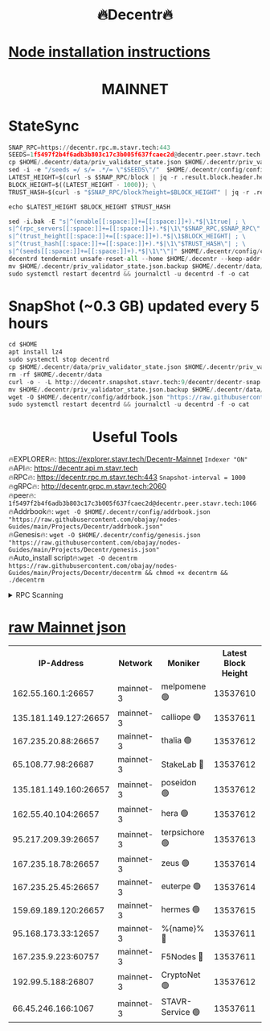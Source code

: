 <h1 align="center"> 🔥Decentr🔥</h1>

[Node installation instructions](https://github.com/obajay/nodes-Guides/tree/main/Projects/Decentr)
=
<h1 align="center"> MAINNET</h1>

# StateSync
```python
SNAP_RPC=https://decentr.rpc.m.stavr.tech:443
SEEDS=1f5497f2b4f6adb3b803c17c3b005f637fcaec2d@decentr.peer.stavr.tech:1066
cp $HOME/.decentr/data/priv_validator_state.json $HOME/.decentr/priv_validator_state.json.backup
sed -i -e "/seeds =/ s/= .*/= \"$SEEDS\"/"  $HOME/.decentr/config/config.toml
LATEST_HEIGHT=$(curl -s $SNAP_RPC/block | jq -r .result.block.header.height); \
BLOCK_HEIGHT=$((LATEST_HEIGHT - 1000)); \
TRUST_HASH=$(curl -s "$SNAP_RPC/block?height=$BLOCK_HEIGHT" | jq -r .result.block_id.hash)

echo $LATEST_HEIGHT $BLOCK_HEIGHT $TRUST_HASH

sed -i.bak -E "s|^(enable[[:space:]]+=[[:space:]]+).*$|\1true| ; \
s|^(rpc_servers[[:space:]]+=[[:space:]]+).*$|\1\"$SNAP_RPC,$SNAP_RPC\"| ; \
s|^(trust_height[[:space:]]+=[[:space:]]+).*$|\1$BLOCK_HEIGHT| ; \
s|^(trust_hash[[:space:]]+=[[:space:]]+).*$|\1\"$TRUST_HASH\"| ; \
s|^(seeds[[:space:]]+=[[:space:]]+).*$|\1\"\"|" $HOME/.decentr/config/config.toml
decentrd tendermint unsafe-reset-all --home $HOME/.decentr --keep-addr-book
mv $HOME/.decentr/priv_validator_state.json.backup $HOME/.decentr/data/priv_validator_state.json
sudo systemctl restart decentrd && journalctl -u decentrd -f -o cat
```
# SnapShot (~0.3 GB) updated every 5 hours
```python
cd $HOME
apt install lz4
sudo systemctl stop decentrd
cp $HOME/.decentr/data/priv_validator_state.json $HOME/.decentr/priv_validator_state.json.backup
rm -rf $HOME/.decentr/data
curl -o - -L http://decentr.snapshot.stavr.tech:9/decentr/decentr-snap.tar.lz4 | lz4 -c -d - | tar -x -C $HOME/.decentr --strip-components 2
mv $HOME/.decentr/priv_validator_state.json.backup $HOME/.decentr/data/priv_validator_state.json
wget -O $HOME/.decentr/config/addrbook.json "https://raw.githubusercontent.com/obajay/nodes-Guides/main/Projects/Decentr/addrbook.json"
sudo systemctl restart decentrd && journalctl -u decentrd -f -o cat
```

 <h1 align="center"> Useful Tools</h1>

🔥EXPLORER🔥:     https://explorer.stavr.tech/Decentr-Mainnet        `Indexer "ON"` \
🔥API🔥:          https://decentr.api.m.stavr.tech \
🔥RPC🔥:          https://decentr.rpc.m.stavr.tech:443              `Snapshot-interval = 1000` \
🔥gRPC🔥:         http://decentr.grpc.m.stavr.tech:2060 \
🔥peer🔥:         `1f5497f2b4f6adb3b803c17c3b005f637fcaec2d@decentr.peer.stavr.tech:1066` \
🔥Addrbook🔥:  `wget -O $HOME/.decentr/config/addrbook.json "https://raw.githubusercontent.com/obajay/nodes-Guides/main/Projects/Decentr/addrbook.json"` \
🔥Genesis🔥:  `wget -O $HOME/.decentr/config/genesis.json "https://raw.githubusercontent.com/obajay/nodes-Guides/main/Projects/Decentr/genesis.json"` \
🔥Auto_install script🔥:`wget -O decentrm https://raw.githubusercontent.com/obajay/nodes-Guides/main/Projects/Decentr/decentrm && chmod +x decentrm && ./decentrm`

<details>
<summary>RPC Scanning</summary>

<h2 align="center"> We scan nodes in real time every 4 hours. And we provide the final result of RPC endpoints.
We cannot influence the operation of these nodes in any way. </h2>


```python
If Voting Power is higher than 0 --> then the Node is a validator of the network and may be subject to attack and be a potential threat to the chain.
```
```python
We marked such validators with a red symbol
```

</details>

[raw Mainnet json](https://rpc-check.decentrm.stavr.tech/decentrm/rpc-decentrm-result.json)
=



<table><tr><th>IP-Address</th><th>Network</th><th>Moniker</th><th>Latest Block Height</th><th>Earliest Block Height</th><th>Catching Up</th><th>Tx Index</th><th>Voting Power</th><th>Scan Time</th></tr><tr><td>162.55.160.1:26657</td><td>mainnet-3</td><td>melpomene 🟢</td><td>13537610</td><td>1688950</td><td>False</td><td>on</td><td>0</td><td>2024-03-29T04:40:02.994516018UTC</td></tr><tr><td>135.181.149.127:26657</td><td>mainnet-3</td><td>calliope 🟢</td><td>13537611</td><td>1688950</td><td>False</td><td>on</td><td>0</td><td>2024-03-29T04:40:07.385934445UTC</td></tr><tr><td>167.235.20.88:26657</td><td>mainnet-3</td><td>thalia 🟢</td><td>13537612</td><td>1688950</td><td>False</td><td>on</td><td>0</td><td>2024-03-29T04:40:10.655971948UTC</td></tr><tr><td>65.108.77.98:26687</td><td>mainnet-3</td><td>StakeLab 🔴</td><td>13537612</td><td>1688950</td><td>False</td><td>on</td><td>5454433</td><td>2024-03-29T04:40:10.970051309UTC</td></tr><tr><td>135.181.149.160:26657</td><td>mainnet-3</td><td>poseidon 🟢</td><td>13537612</td><td>1688950</td><td>False</td><td>on</td><td>0</td><td>2024-03-29T04:40:13.902551979UTC</td></tr><tr><td>162.55.40.104:26657</td><td>mainnet-3</td><td>hera 🟢</td><td>13537612</td><td>1688950</td><td>False</td><td>on</td><td>0</td><td>2024-03-29T04:40:14.135180921UTC</td></tr><tr><td>95.217.209.39:26657</td><td>mainnet-3</td><td>terpsichore 🟢</td><td>13537613</td><td>1688950</td><td>False</td><td>on</td><td>0</td><td>2024-03-29T04:40:18.507159817UTC</td></tr><tr><td>167.235.18.78:26657</td><td>mainnet-3</td><td>zeus 🟢</td><td>13537614</td><td>1688950</td><td>False</td><td>on</td><td>0</td><td>2024-03-29T04:40:22.781989083UTC</td></tr><tr><td>167.235.25.45:26657</td><td>mainnet-3</td><td>euterpe 🟢</td><td>13537614</td><td>1688950</td><td>False</td><td>on</td><td>0</td><td>2024-03-29T04:40:25.020815858UTC</td></tr><tr><td>159.69.189.120:26657</td><td>mainnet-3</td><td>hermes 🟢</td><td>13537615</td><td>1688950</td><td>False</td><td>on</td><td>0</td><td>2024-03-29T04:40:27.297332481UTC</td></tr><tr><td>95.168.173.33:12657</td><td>mainnet-3</td><td>%{name}% 🔴</td><td>13537611</td><td>8964001</td><td>False</td><td>on</td><td>4281194</td><td>2024-03-29T04:40:08.169925602UTC</td></tr><tr><td>167.235.9.223:60757</td><td>mainnet-3</td><td>F5Nodes 🔴</td><td>13537611</td><td>12380001</td><td>False</td><td>off</td><td>562</td><td>2024-03-29T04:40:08.411901299UTC</td></tr><tr><td>192.99.5.188:26807</td><td>mainnet-3</td><td>CryptoNet 🟢</td><td>13537612</td><td>13242001</td><td>False</td><td>on</td><td>0</td><td>2024-03-29T04:40:13.590055590UTC</td></tr><tr><td>66.45.246.166:1067</td><td>mainnet-3</td><td>STAVR-Service 🟢</td><td>13537611</td><td>13534001</td><td>False</td><td>on</td><td>0</td><td>2024-03-29T04:40:07.911825078UTC</td></tr></table>
